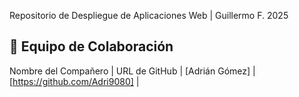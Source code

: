 Repositorio de Despliegue de Aplicaciones Web | Guillermo F. 2025
## 👥 Equipo de Colaboración
Nombre del Compañero | URL de GitHub |
[Adrián Gómez] | [https://github.com/Adri9080] |
